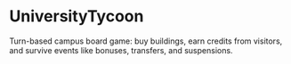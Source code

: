 # UniversityTycoon
Turn-based campus board game: buy buildings, earn credits from visitors, and survive events like bonuses, transfers, and suspensions.
